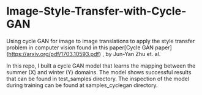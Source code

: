 # Image-Style-Transfer-with-Cycle-GAN
Using cycle GAN for image to image translations to apply the style transfer problem in computer vision found in this paper[Cycle GAN paper] (https://arxiv.org/pdf/1703.10593.pdf) , by Jun-Yan Zhu et. al.

In this repo, I built a cycle GAN model that learns the mapping between the summer (X) and winter (Y) domains. The model shows successful results that can be found in test_samples directory. The inspection of the model during training can be found at samples_cyclegan directory.
